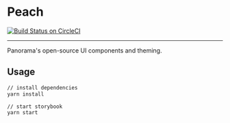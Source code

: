# Peach

[![Build Status on CircleCI](https://circleci.com/gh/panorama-berlin/Peach.svg?style=shield)](https://circleci.com/gh/panorama-berlin/Peach)
* * *

Panorama's open-source UI components and theming.

## Usage

```sh
// install dependencies
yarn install

// start storybook
yarn start
